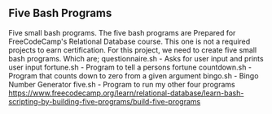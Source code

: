 ## Five Bash Programs
Five small bash programs.
The five bash programs are Prepared for FreeCodeCamp's Relational Database course. This one is not a required projects to earn certification.
For this project, we need to create five small bash programs. Which are;
questionnaire.sh - Asks for user input and prints user input
fortune.sh - Program to tell a persons fortune
countdown.sh - Program that counts down to zero from a given argument
bingo.sh - Bingo Number Generator
five.sh - Program to run my other four programs
https://www.freecodecamp.org/learn/relational-database/learn-bash-scripting-by-building-five-programs/build-five-programs
